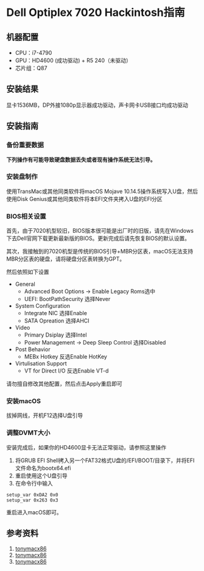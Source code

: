 # Dell Optiplex 7020 Hackintosh指南
## 机器配置
- CPU：i7-4790
- GPU：HD4600 (成功驱动) + R5 240（未驱动）
- 芯片组：Q87
## 安装结果
显卡1536MB，DP外接1080p显示器成功驱动，声卡网卡USB接口均成功驱动
## 安装指南
### 备份重要数据
**下列操作有可能导致硬盘数据丢失或者现有操作系统无法引导。**
### 安装盘制作
使用TransMac或其他同类软件将macOS Mojave 10.14.5操作系统写入U盘，然后使用Disk Genius或其他同类软件将本EFI文件夹拷入U盘的EFI分区
### BIOS相关设置
首先，由于7020机型较旧，BIOS版本很可能是出厂时的旧版，请先在Windows下去Dell官网下载更新最新版的BIOS。更新完成后请先恢复BIOS的默认设置。

其次，我接触到的7020机型是传统的BIOS引导+MBR分区表，macOS无法支持MBR分区表的硬盘，请将硬盘分区表转换为GPT。

然后依照如下设置

- General
  - Advanced Boot Options -> Enable Legacy Roms选中
  - UEFI: BootPathSecurity 选择Never
- System Configuration
  - Integrate NIC 选择Enable
  - SATA Opreation 选择AHCI
- Video
  - Primary Dsiplay 选择Intel
  - Power Management -> Deep Sleep Control 选择Disabled
- Post Behavior
  - MEBx Hotkey 反选Enable HotKey
- Virtulisation Support
  - VT for Direct I/O 反选Enable VT-d

请勿擅自修改其他配置，然后点击Apply重启即可
### 安装macOS
拔掉网线，开机F12选择U盘引导
### 调整DVMT大小
安装完成后，如果你的HD4600显卡无法正常驱动，请参照这里操作

1. 将GRUB EFI Shell拷入另一个FAT32格式U盘的/EFI/BOOT/目录下，并将EFI文件命名为bootx64.efi
2. 重启使用这个U盘引导
3. 在命令行中输入
```
setup_var 0xDA2 0x0
setup_var 0x263 0x3
```
重启进入macOS即可。
## 参考资料
1. [tonymacx86](https://www.tonymacx86.com/threads/dell-optiplex-3020-7020-9020-high-sierra-installation.253400/)
2. [tonymacx86](https://www.tonymacx86.com/threads/dell-7020-without-external-gpu-build-files-and-overview-for-the-experienced-4k-ready.279108/)
3. [tonymacx86](https://www.tonymacx86.com/threads/dell-optiplex-7020-4k-monitors-on-intel-4600-integrated-gpu.282589/)